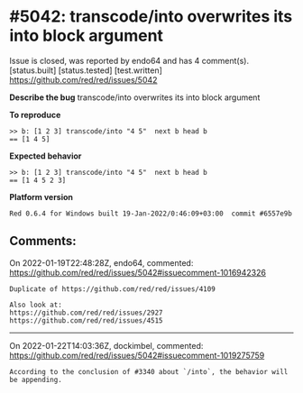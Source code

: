 
#5042: transcode/into overwrites its into block argument
================================================================================
Issue is closed, was reported by endo64 and has 4 comment(s).
[status.built] [status.tested] [test.written]
<https://github.com/red/red/issues/5042>

**Describe the bug**
transcode/into overwrites its into block argument

**To reproduce**
```red
>> b: [1 2 3] transcode/into "4 5"  next b head b
== [1 4 5]
```

**Expected behavior**
```red
>> b: [1 2 3] transcode/into "4 5"  next b head b
== [1 4 5 2 3]
```

**Platform version**

```
Red 0.6.4 for Windows built 19-Jan-2022/0:46:09+03:00  commit #6557e9b
```



Comments:
--------------------------------------------------------------------------------

On 2022-01-19T22:48:28Z, endo64, commented:
<https://github.com/red/red/issues/5042#issuecomment-1016942326>

    Duplicate of https://github.com/red/red/issues/4109
    
    Also look at:
    https://github.com/red/red/issues/2927
    https://github.com/red/red/issues/4515

--------------------------------------------------------------------------------

On 2022-01-22T14:03:36Z, dockimbel, commented:
<https://github.com/red/red/issues/5042#issuecomment-1019275759>

    According to the conclusion of #3340 about `/into`, the behavior will be appending.

